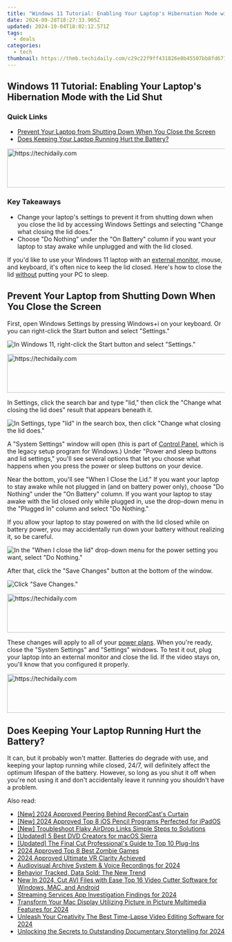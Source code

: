 ```yaml
---
title: "Windows 11 Tutorial: Enabling Your Laptop's Hibernation Mode with the Lid Shut"
date: 2024-09-28T18:27:33.905Z
updated: 2024-10-04T18:02:12.571Z
tags:
  - deals
categories:
  - tech
thumbnail: https://thmb.techidaily.com/c29c22f9ff431826e0b45507bb8fd6710d810a2c350e0ba60cc8399b6967ad03.jpg
---
```


## Windows 11 Tutorial: Enabling Your Laptop's Hibernation Mode with the Lid Shut

### Quick Links

* [Prevent Your Laptop from Shutting Down When You Close the Screen](https://vp-tips.techidaily.com/updated-2024-approved-unveiling-the-magic-of-films-mood-with-colors/)
* [Does Keeping Your Laptop Running Hurt the Battery?](https://tech-haven.techidaily.com/innovative-plot-development-with-chatgpts-nine-insights/)

<!-- affiliate ads begin -->
<a href="https://appsumo.8odi.net/c/5597632/2137395/7443" target="_top" id="2137395">
  <img src="//a.impactradius-go.com/display-ad/7443-2137395" border="0" alt="https://techidaily.com" width="728" height="90"/>
</a>
<img height="0" width="0" src="https://appsumo.8odi.net/i/5597632/2137395/7443" style="position:absolute;visibility:hidden;" border="0" />
<!-- affiliate ads end -->

### Key Takeaways

* Change your laptop's settings to prevent it from shutting down when you close the lid by accessing Windows Settings and selecting "Change what closing the lid does."
* Choose "Do Nothing" under the "On Battery" column if you want your laptop to stay awake while unplugged and with the lid closed.

 If you'd like to use your Windows 11 laptop with an [external monitor](https://desktop-recording.techidaily.com/updated-in-2024-in-depth-guide-to-2023s-leading-web-capture-applications/), mouse, and keyboard, it's often nice to keep the lid closed. Here's how to close the lid [without](https://youtube-docs.techidaily.com/ring-the-art-of-youtube-closings-inclusive-guide-for-2024/) putting your PC to sleep.

##  Prevent Your Laptop from Shutting Down When You Close the Screen

 First, open Windows Settings by pressing Windows+i on your keyboard. Or you can right-click the Start button and select "Settings."

![In Windows 11, right-click the Start button and select "Settings."](https://static1.howtogeekimages.com/wordpress/wp-content/uploads/2021/07/win11_right_click_start_settings.jpg) 

<!-- affiliate ads begin -->
<a href="https://ursime.pxf.io/c/5597632/2136548/16384" target="_top" id="2136548">
  <img src="//a.impactradius-go.com/display-ad/16384-2136548" border="0" alt="https://techidaily.com" width="728" height="90"/>
</a>
<img height="0" width="0" src="https://ursime.pxf.io/i/5597632/2136548/16384" style="position:absolute;visibility:hidden;" border="0" />
<!-- affiliate ads end -->

 In Settings, click the search bar and type "lid," then click the "Change what closing the lid does" result that appears beneath it.

![In Settings, type "lid" in the search box, then click "Change what closing the lid does."](https://static1.howtogeekimages.com/wordpress/wp-content/uploads/2022/08/search_lid_1.jpg) 

 A "System Settings" window will open (this is part of [Control Panel](https://facebook-clips.techidaily.com/seamless-media-exchange-transferring-facebook-content-to-whatsapp-for-2024/), which is the legacy setup program for Windows.) Under "Power and sleep buttons and lid settings," you'll see several options that let you choose what happens when you press the power or sleep buttons on your device.

 Near the bottom, you'll see "When I Close the Lid." If you want your laptop to stay awake while not plugged in (and on battery power only), choose "Do Nothing" under the "On Battery" column. If you want your laptop to stay awake with the lid closed only while plugged in, use the drop-down menu in the "Plugged In" column and select "Do Nothing."

 If you allow your laptop to stay powered on with the lid closed while on battery power, you may accidentally run down your battery without realizing it, so be careful.

![In the "When I close the lid" drop-down menu for the power setting you want, select "Do Nothing."](https://static1.howtogeekimages.com/wordpress/wp-content/uploads/2022/08/select_do_nothing.jpg) 

 After that, click the "Save Changes" button at the bottom of the window.

![Click "Save Changes."](https://static1.howtogeekimages.com/wordpress/wp-content/uploads/2022/08/click_save_changes.jpg) 

<!-- affiliate ads begin -->
<a href="https://appsumo.8odi.net/c/5597632/2087390/7443" target="_top" id="2087390">
  <img src="//a.impactradius-go.com/display-ad/7443-2087390" border="0" alt="https://techidaily.com" width="728" height="90"/>
</a>
<img height="0" width="0" src="https://appsumo.8odi.net/i/5597632/2087390/7443" style="position:absolute;visibility:hidden;" border="0" />
<!-- affiliate ads end -->

 These changes will apply to all of your [power plans](https://apple-account.techidaily.com/how-to-unlink-your-iphone-11-pro-max-from-your-apple-id-by-drfone-ios/). When you're ready, close the "System Settings" and "Settings" windows. To test it out, plug your laptop into an external monitor and close the lid. If the video stays on, you'll know that you configured it properly. 

<!-- affiliate ads begin -->
<a href="https://aligracehair.sjv.io/c/5597632/1934142/19272" target="_top" id="1934142">
  <img src="//a.impactradius-go.com/display-ad/19272-1934142" border="0" alt="https://techidaily.com" width="728" height="90"/>
</a>
<img height="0" width="0" src="https://aligracehair.sjv.io/i/5597632/1934142/19272" style="position:absolute;visibility:hidden;" border="0" />
<!-- affiliate ads end -->

##  Does Keeping Your Laptop Running Hurt the Battery? 

 It can, but it probably won't matter. Batteries do degrade with use, and keeping your laptop running while closed, 24/7, will definitely affect the optimum lifespan of the battery. However, so long as you shut it off when you're not using it and don't accidentally leave it running you shouldn't have a problem.

<ins class="adsbygoogle"
     style="display:block"
     data-ad-format="autorelaxed"
     data-ad-client="ca-pub-7571918770474297"
     data-ad-slot="1223367746"></ins>

<ins class="adsbygoogle"
     style="display:block"
     data-ad-client="ca-pub-7571918770474297"
     data-ad-slot="8358498916"
     data-ad-format="auto"
     data-full-width-responsive="true"></ins>

<span class="atpl-alsoreadstyle">Also read:</span>
<div><ul>
<li><a href="https://on-screen-recording.techidaily.com/new-2024-approved-peering-behind-recordcasts-curtain/"><u>[New] 2024 Approved Peering Behind RecordCast's Curtain</u></a></li>
<li><a href="https://fox-direct.techidaily.com/new-2024-approved-top-8-ios-pencil-programs-perfected-for-ipados/"><u>[New] 2024 Approved Top 8 iOS Pencil Programs Perfected for iPadOS</u></a></li>
<li><a href="https://some-skills.techidaily.com/new-troubleshoot-flaky-airdrop-links-simple-steps-to-solutions/"><u>[New] Troubleshoot Flaky AirDrop Links Simple Steps to Solutions</u></a></li>
<li><a href="https://some-skills.techidaily.com/updated-5-best-dvd-creators-for-macos-sierra/"><u>[Updated] 5 Best DVD Creators for macOS Sierra</u></a></li>
<li><a href="https://some-skills.techidaily.com/updated-the-final-cut-professionals-guide-to-top-10-plug-ins/"><u>[Updated] The Final Cut Professional's Guide to Top 10 Plug-Ins</u></a></li>
<li><a href="https://screen-capture.techidaily.com/2024-approved-top-8-best-zombie-games/"><u>2024 Approved Top 8 Best Zombie Games</u></a></li>
<li><a href="https://some-skills.techidaily.com/2024-approved-ultimate-vr-clarity-achieved/"><u>2024 Approved Ultimate VR Clarity Achieved</u></a></li>
<li><a href="https://screen-mirroring-recording.techidaily.com/audiovisual-archive-system-and-voice-recordings-for-2024/"><u>Audiovisual Archive System & Voice Recordings for 2024</u></a></li>
<li><a href="https://facebook.techidaily.com/behavior-tracked-data-sold-the-new-trend/"><u>Behavior Tracked, Data Sold: The New Trend</u></a></li>
<li><a href="https://ai-video-apps.techidaily.com/new-in-2024-cut-avi-files-with-ease-top-16-video-cutter-software-for-windows-mac-and-android/"><u>New In 2024, Cut AVI Files with Ease Top 16 Video Cutter Software for Windows, MAC, and Android</u></a></li>
<li><a href="https://some-skills.techidaily.com/streaming-services-app-investigation-findings-for-2024/"><u>Streaming Services App Investigation Findings for 2024</u></a></li>
<li><a href="https://some-skills.techidaily.com/transform-your-mac-display-utilizing-picture-in-picture-multimedia-features-for-2024/"><u>Transform Your Mac Display Utilizing Picture in Picture Multimedia Features for 2024</u></a></li>
<li><a href="https://smart-video-creator.techidaily.com/unleash-your-creativity-the-best-time-lapse-video-editing-software-for-2024/"><u>Unleash Your Creativity The Best Time-Lapse Video Editing Software for 2024</u></a></li>
<li><a href="https://some-guidance.techidaily.com/unlocking-the-secrets-to-outstanding-documentary-storytelling-for-2024/"><u>Unlocking the Secrets to Outstanding Documentary Storytelling for 2024</u></a></li>
</ul></div>

